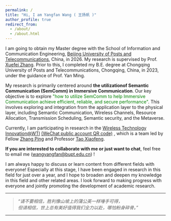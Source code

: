 ```yaml
---
permalink: /
title: "Hi, I am Yangfan Wang ( 王扬帆 )"
author_profile: true
redirect_from: 
  - /about/
  - /about.html
---
```


I am going to obtain my Master degree with the School of Information and Communication Engineering, [Beijing University of Posts and Telecommunications](https://www.bupt.edu.cn/), China, in 2026. My research is supervised by Prof. [Xuefei Zhang](https://sice.bupt.edu.cn/info/1092/2021.htm). Prior to this, I completed my B.E. degree at Chongqing University of Posts and Telecommunications, Chongqing, China, in 2023, under the guidance of Prof. Yan Ming.

My research is primarily centered around **the utilizationof Semantic Communication (SemComm) in Immersive Communication**. Our key objective is to explore <font color=green>"how to utilize SemComm to help Immersive Communication achieve efficient, reliable, and secure performance"</font>. This involves exploring and integration from the application layer to the physical layer, including Semantic Communication, Wireless Channels, Resource Allocation, Transmission Scheduling, Semantic security, and the Metaverse.

Currently, I am participating in research in the [Wireless Technology Innovation@WTI](https://mp.weixin.qq.com/s?__biz=Mzg2NjUxMzMzMw==&mid=2247484097&idx=1&sn=c32aea9ed3b76f51e92dd251ca0568c2&chksm=ce48fa1bf93f730d5787b792837e644e0f1e274c0f7c9acad05d84ae25bb14b3628036ac7475&scene=18#wechat_redirect) [(WeChat public account QR code)](/images/BUPT_WTI.jpg) , which is a team led by Fellow [Zhang Ping](https://www.bupt.edu.cn/info/1070/83435.htm) and Professor [Tao Xiaofeng](https://scss.bupt.edu.cn/info/1063/1222.htm).

**If you are interested to collaborate with me or just want to chat**, feel free to email me (wangyangfan@bupt.edu.cn) !

I am always happy to discuss or learn content from different fields with everyone! Especially at this stage, I have been engaged in research in this field for just over a year, and I hope to broaden and deepen my knowledge in this field and other related areas. I look forward to making progress with everyone and jointly promoting the development of academic research.






***

>*“请不要相信，胜利像山坡上的蒲公英一样唾手可得，  
>但请相信，世上总有美好值得我们全力以赴，哪怕粉身碎骨。”*

***
